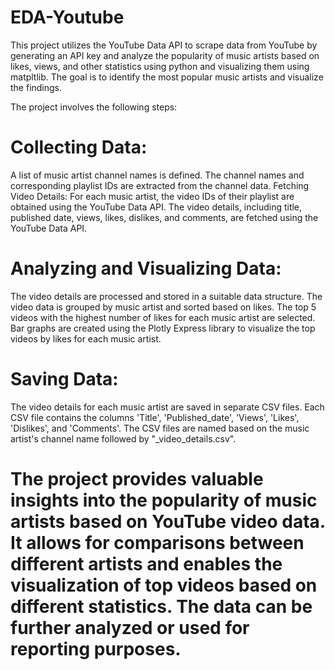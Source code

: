 # EDA-Youtube
This project utilizes the YouTube Data API to scrape data from YouTube by generating an API key and analyze the popularity of music artists based on likes, views, and other statistics using python and visualizing them using matpltlib. The goal is to identify the most popular music artists and visualize the findings.

The project involves the following steps:

# Collecting Data:

A list of music artist channel names is defined.
The channel names and corresponding playlist IDs are extracted from the channel data.
Fetching Video Details:
For each music artist, the video IDs of their playlist are obtained using the YouTube Data API.
The video details, including title, published date, views, likes, dislikes, and comments, are fetched using the YouTube Data API.

# Analyzing and Visualizing Data:

The video details are processed and stored in a suitable data structure.
The video data is grouped by music artist and sorted based on likes.
The top 5 videos with the highest number of likes for each music artist are selected.
Bar graphs are created using the Plotly Express library to visualize the top videos by likes for each music artist.

# Saving Data:

The video details for each music artist are saved in separate CSV files.
Each CSV file contains the columns 'Title', 'Published_date', 'Views', 'Likes', 'Dislikes', and 'Comments'.
The CSV files are named based on the music artist's channel name followed by "_video_details.csv".

# The project provides valuable insights into the popularity of music artists based on YouTube video data. It allows for comparisons between different artists and enables the visualization of top videos based on different statistics. The data can be further analyzed or used for reporting purposes.
